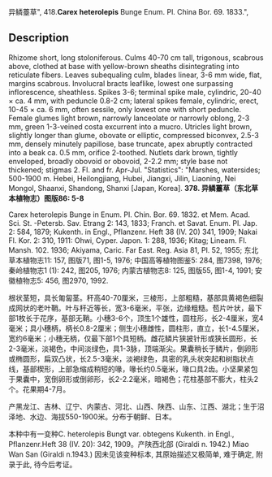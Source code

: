 异鳞薹草",
418.**Carex heterolepis** Bunge Enum. Pl. China Bor. 69. 1833.",

## Description
Rhizome short, long stoloniferous. Culms 40-70 cm tall, trigonous, scabrous above, clothed at base with yellow-brown sheaths disintegrating into reticulate fibers. Leaves subequaling culm, blades linear, 3-6 mm wide, flat, margins scabrous. Involucral bracts leaflike, lowest one surpassing inflorescence, sheathless. Spikes 3-6; terminal spike male, cylindric, 20-40 × ca. 4 mm, with peduncle 0.8-2 cm; lateral spikes female, cylindric, erect, 10-45 × ca. 6 mm, often sessile, only lowest one with short peduncle. Female glumes light brown, narrowly lanceolate or narrowly oblong, 2-3 mm, green 1-3-veined costa excurrent into a mucro. Utricles light brown, slightly longer than glume, obovate or elliptic, compressed biconvex, 2.5-3 mm, densely minutely papillose, base truncate, apex abruptly contracted into a beak ca. 0.5 mm, orifice 2-toothed. Nutlets dark brown, tightly enveloped, broadly obovoid or obovoid, 2-2.2 mm; style base not thickened; stigmas 2. Fl. and fr. Apr-Jul.
  "Statistics": "Marshes, watersides; 500-1900 m. Hebei, Heilongjiang, Hubei, Jiangxi, Jilin, Liaoning, Nei Mongol, Shaanxi, Shandong, Shanxi [Japan, Korea].
**378. 异鳞薹草（东北草本植物志）图版86: 5-8**

Carex heterolepis Bunge in Enum. Pl. Chin. Bor. 69. 1832. et Mem. Acad. Sci. St. -Petersb. Sav. Etrang 2: 143, 1833; Franch. et Savat. Enum. Pl. Jap. 2: 584, 1879; Kukenth. in Engl., Pflanzenr. Heft 38 (IV. 20) 341, 1909; Nakai Fl. Kor. 2: 310, 1911: Ohwi, Cyper. Japon. 1: 288, 1936; Kitag; Lineam. Fl. Mansh. 102. 1936; Akiyama, Caric. Far East. Reg. Asia 81, Pl. 52, 1955; 东北草本植物志11: 157, 图版71, 图1-5, 1976; 中国高等植物图鉴5: 284, 图7398, 1976; 秦岭植物志1 (1): 242, 图205, 1976; 内蒙古植物志8: 125, 图版55, 图1-4, 1991; 安徽植物志5: 456, 图2970, 1992.

根状茎短，具长匍匐茎。秆高40-70厘米，三棱形，上部粗糙，基部具黄褐色细裂成网状的老叶鞘。叶与秆近等长，宽3-6毫米，平张，边缘粗糙。苞片叶状，最下部1枚长于花序，基部无鞘。小穗3-6个，顶生1个雄性，圆柱形，长2-4厘米，宽4毫米；具小穗柄，柄长0.8-2厘米；侧生小穗雌性，圆柱形，直立，长1-4.5厘米，宽约6毫米；小穗无柄，仅最下部1个具短柄。雌花鳞片狭披针形或狭长圆形，长2-3毫米，淡褐色，中间淡绿色，具1-3脉，顶端渐尖。果囊稍长于鳞片，倒卵形或椭圆形，扁双凸状，长2.5-3毫米，淡褐绿色，具密的乳头状突起和树脂状点线，基部楔形，上部急缩成稍短的喙，喙长约0.5毫米，喙口具2齿。小坚果紧包于果囊中，宽倒卵形或倒卵形，长2-2.2毫米，暗褐色；花柱基部不膨大，柱头2个。花果期4-7月。

产黑龙江、吉林、辽宁、内蒙古、河北、山西、陕西、山东、江西、湖北；生于沼泽地、水边、海拔550-1900米。分布于朝鲜、日本。

本种中有一变种C. heterolepis Bungt var. obtegens Kukenth. in Engl., Pflanzenr.Heft 38 (IV. 20): 342, 1909。产陕西北部 (Giraldi n. 1942.) Miao Wan San (Giraldi n.1943.) 因未见该变种标本, 其原始描述又极简单, 难于确定, 附录于此, 待今后考证。
